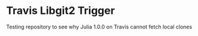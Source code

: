 # Travis Libgit2 Trigger

Testing repository to see why Julia 1.0.0 on Travis cannot fetch local clones
